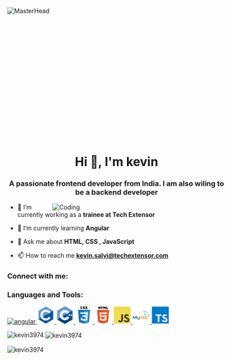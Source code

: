 <img src="https://camo.githubusercontent.com/470ca4a0ff7753410bbb97707bffc713302bb94568de4b532698c3618339fe9c/68747470733a2f2f676966696d6167652e6e65742f77702d636f6e74656e742f75706c6f6164732f323031372f31302f6d61747269782d636f64652d616e696d617465642d6769662d352e676966" alt="MasterHead" data-canonical-src="https://gifimage.net/wp-content/uploads/2017/10/matrix-code-animated-gif-5.gif" style="width: 1200px; height: 300px; display: inline-block;" data-target="animated-image.originalImage">
<!-- ![MasterHead](https://gifimage.net/wp-content/uploads/2017/10/matrix-code-animated-gif-5.gif) -->
<h1 align="center">Hi 👋, I'm kevin</h1>
<h3 align="center">A passionate frontend developer from India. I am also wiling to be a backend developer</h3>
<img align="right" alt="Coding" width="400" src="https://cdn.dribbble.com/users/2131993/screenshots/4948736/thoughtworks-gif_dribbble.gif">

- 🔭 I’m currently working as a **trainee at Tech Extensor**

- 🌱 I’m currently learning **Angular**

- 💬 Ask me about **HTML, CSS , JavaScript**

- 📫 How to reach me **kevin.salvi@techextensor.com**

<h3 align="left">Connect with me:</h3>
<p align="left">
</p>

<h3 align="left">Languages and Tools:</h3>
<p align="left"> <a href="https://angular.io" target="_blank" rel="noreferrer"> <img src="https://angular.io/assets/images/logos/angular/angular.svg" alt="angular" width="40" height="40"/> </a> <a href="https://www.cprogramming.com/" target="_blank" rel="noreferrer"> <img src="https://raw.githubusercontent.com/devicons/devicon/master/icons/c/c-original.svg" alt="c" width="40" height="40"/> </a> <a href="https://www.w3schools.com/cpp/" target="_blank" rel="noreferrer"> <img src="https://raw.githubusercontent.com/devicons/devicon/master/icons/cplusplus/cplusplus-original.svg" alt="cplusplus" width="40" height="40"/> </a> <a href="https://www.w3schools.com/css/" target="_blank" rel="noreferrer"> <img src="https://raw.githubusercontent.com/devicons/devicon/master/icons/css3/css3-original-wordmark.svg" alt="css3" width="40" height="40"/> </a> <a href="https://www.w3.org/html/" target="_blank" rel="noreferrer"> <img src="https://raw.githubusercontent.com/devicons/devicon/master/icons/html5/html5-original-wordmark.svg" alt="html5" width="40" height="40"/> </a> <a href="https://developer.mozilla.org/en-US/docs/Web/JavaScript" target="_blank" rel="noreferrer"> <img src="https://raw.githubusercontent.com/devicons/devicon/master/icons/javascript/javascript-original.svg" alt="javascript" width="40" height="40"/> </a> <a href="https://www.mysql.com/" target="_blank" rel="noreferrer"> <img src="https://raw.githubusercontent.com/devicons/devicon/master/icons/mysql/mysql-original-wordmark.svg" alt="mysql" width="40" height="40"/> </a> <a href="https://www.typescriptlang.org/" target="_blank" rel="noreferrer"> <img src="https://raw.githubusercontent.com/devicons/devicon/master/icons/typescript/typescript-original.svg" alt="typescript" width="40" height="40"/> </a> </p>

<p><img align="left" src="https://github-readme-stats.vercel.app/api/top-langs?username=kevin3974&show_icons=true&locale=en&layout=compact" alt="kevin3974" /></p>

<p>&nbsp;<img align="center" src="https://github-readme-stats.vercel.app/api?username=kevin3974&show_icons=true&locale=en" alt="kevin3974" /></p>

<p><img align="center" src="https://github-readme-streak-stats.herokuapp.com/?user=kevin3974&" alt="kevin3974" /></p>

